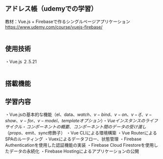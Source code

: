 ## アドレス帳（udemyでの学習）
教材：Vue.js + Firebaseで作るシングルページアプリケーション<br>
https://www.udemy.com/course/vuejs-firebase/
<br><br>

## 使用技術
・Vue.js ２.5.21
<br><br>

## 搭載機能

## 学習内容
・Vue.jsの基本的な機能（el、data、$watch、v-bind、v-on、v-if、v-show、v-for、v-model、templateオプション）
・Vueインスタンスのライフサイクル
・コンポーネントの概要、コンポーネント間のデータの受け渡し（props、$emit、sync修飾子）
・Vue CLIによる環境構築
・Vue RouterによるSPAのルーティング
・Vuexによるデータフロー、状態管理
・Firebase Authenticationを使用した認証機能の実装
・Firebase Cloud Firestoreを使用したデータの永続化
・Firebase Hostingによるアプリケーションの公開
